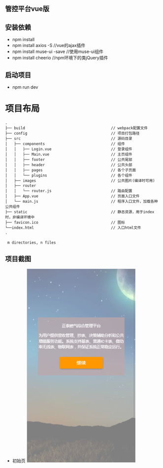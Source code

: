 ## 管控平台vue版

## 安装依赖
* npm install
* npm install axios -S //vue的ajax插件
* npm install muse-ui -save  //使用muse-ui组件
* npm install cheerio	//npm环境下的类jQuery插件

## 启动项目
* npm run dev

# 项目布局

```
.
├── build                                       // webpack配置文件
├── config                                      // 项目打包路径
├── src                                         // 源码目录
│   ├── components                              // 组件
│   │   ├── Login.vue                           // 登录组件
│   │   ├── Main.vue                            // 主页组件
│   │   ├── footer 								// 公共尾部
│   │   ├── header 								// 公共头部
│   │   ├── pages 								// 各个子页面
│   │   └── plugins 							// 各个组件
│   ├── images                                  // 公共图片(编译时可用)
│   ├── router
│   │   └── router.js                           // 路由配置
│   ├── App.vue                                 // 页面入口文件
│   └── main.js                                 // 程序入口文件，加载各种公共组件
├── static                                      // 静态资源，用于index时，非编译环境中
├── favicon.ico                                 // 图标
└──index.html                                  	// 入口html文件
.

 m directories, n files
```

## 项目截图
* 初始页
![](static/images/index.PNG)
